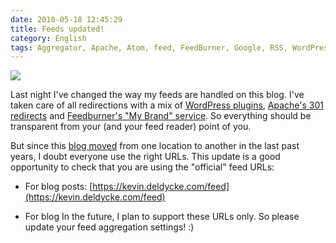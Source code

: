 ```yaml
---
date: 2010-05-18 12:45:29
title: Feeds updated!
category: English
tags: Aggregator, Apache, Atom, feed, FeedBurner, Google, RSS, WordPress
---
```


![](/uploads/2010/Newspaper-Feed.png)

Last night I've changed the way my feeds are handled on this blog. I've taken care of all redirections with a mix of [WordPress plugins](https://www.google.com/support/feedburner/bin/answer.py?answer=78483), [Apache's 301 redirects](https://kevin.deldycke.com/2007/05/feedburner-and-e107-integration/) and [Feedburner's "My Brand" service](https://www.google.com/support/feedburner/bin/answer.py?answer=79590). So everything should be transparent from your (and your feed reader) point of you.

But since this [blog moved](https://kevin.deldycke.com/2009/09/moving-wordpress-blog-to-another-domain/) from one location to another in the last past years, I doubt everyone use the right URLs. This update is a good opportunity to check that you are using the "official" feed URLs:

  * For blog posts: [https://kevin.deldycke.com/feed](https://kevin.deldycke.com/feed)

  * For blog 
In the future, I plan to support these URLs only. So please update your feed aggregation settings! :)

